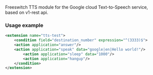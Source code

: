<p>
  Freeswitch TTS module for the Google cloud Text-to-Speech service, based on v1-rest api. <br>
</p>

### Usage example
```xml
<extension name="tts-test">
    <condition field="destination_number" expression="^(3333)$">
	<action application="answer"/>
	<action application="speak" data="google|en|Hello world!"/>
        <action application="sleep" data="1000"/>
        <action application="hangup"/>
    </condition>
</extension>

```
